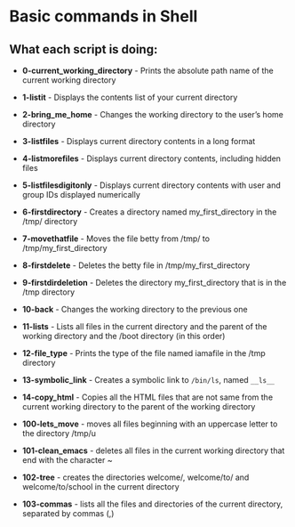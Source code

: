 # Basic commands in Shell

## What each script is doing:

* **0-current_working_directory** - Prints the absolute path name of the current working directory

* **1-listit** - Displays the contents list of your current directory

* **2-bring_me_home** - Changes the working directory to the user’s home directory

* **3-listfiles** - Displays current directory contents in a long format

* **4-listmorefiles** - Displays current directory contents, including hidden files

* **5-listfilesdigitonly** - Displays current directory contents with user and group IDs displayed numerically

* **6-firstdirectory** - Creates a directory named my_first_directory in the /tmp/ directory

* **7-movethatfile** - Moves the file betty from /tmp/ to /tmp/my_first_directory

* **8-firstdelete** - Deletes the betty file in /tmp/my_first_directory

* **9-firstdirdeletion** - Deletes the directory my_first_directory that is in the /tmp directory

* **10-back** - Changes the working directory to the previous one

* **11-lists** - Lists all files  in the current directory and the parent of the working directory and the /boot directory (in this order)

* **12-file_type** - Prints the type of the file named iamafile in the /tmp directory

* **13-symbolic_link** - Creates a symbolic link to ```/bin/ls```, named ```__ls__```

* **14-copy_html** - Copies all the HTML files that are not same from the current working directory to the parent of the working directory

* **100-lets_move** - moves all files beginning with an uppercase letter to the directory /tmp/u

* **101-clean_emacs** - deletes all files in the current working directory that end with the character ~

* **102-tree** - creates the directories welcome/, welcome/to/ and welcome/to/school in the current directory

* **103-commas** - lists all the files and directories of the current directory, separated by commas (,)

